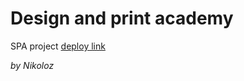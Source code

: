 # Design and print academy
SPA project [deploy link](https://han2er.github.io/Design-and-Prin-Academy/src/)

_by Nikoloz_
